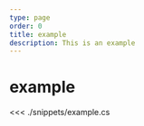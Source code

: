 ```yaml
---
type: page
order: 0
title: example
description: This is an example
---
```


# example

<<< ./snippets/example.cs
